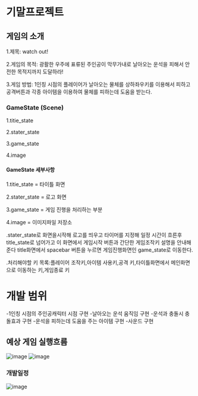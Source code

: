 # 기말프로젝트

## 게임의 소개
1.제목: watch out!


2.게임의 목적: 광활한 우주에 표류된 주인공이 막무가내로 날아오는 운석을 피해서 안전한 목적지까지 도달하라!


3.게임 방법: 1인칭 시점의 플레이어가 날아오는 물체를 상하좌우키를 이용해서 피하고 공격버튼과 각종 아이템을 이용하여 물체를 피하는데 도움을 받는다.


### GameState (Scene)
1.titie_state


2.stater_state


3.game_state


4.image

#### GameState 세부사항
1.titie_state = 타이틀 화면


2.stater_state = 로고 화면


3.game_state = 게임 진행을 처리하는 부분


4.image = 이미지파일 저장소

.stater_state로 화면을시작해 로고를 띄우고 타이머를 지정해 일정 시간이 흐른후 title_state로 넘어가고 이 화면에서 게임시작 버튼과 간단한 게임조작키 설명을 안내해준다 title화면에서 spacebar 버튼을 누르면 게임진행화면인 game_state로 이동한다.

.처리해야할 키 목록:플레이어 조작키,아이템 사용키,공격 키,타이틀화면에서 메인화면으로 이동하는 키,게임종료 키

 # 개발 범위
  -1인칭 시점의 주인공캐릭터 시점 구현
  -날아오는 운석 움직임 구현
  -운석과 충돌시 충돌효과 구현
  -운석을 피하는데 도움을 주는 아이템 구현
  -사운드 구현
 
 ## 예상 게임 실행흐름
 ![image](https://user-images.githubusercontent.com/63137718/95847577-daf27180-0d87-11eb-98b4-9dc98d89735e.png)
 ![image](https://user-images.githubusercontent.com/63137718/95847849-3290dd00-0d88-11eb-88a8-d71f4c9a77e3.png)
 
 ### 개발일정

 ![image](https://user-images.githubusercontent.com/63137718/95847944-55bb8c80-0d88-11eb-8f0f-4f428bbc8ae0.png)
